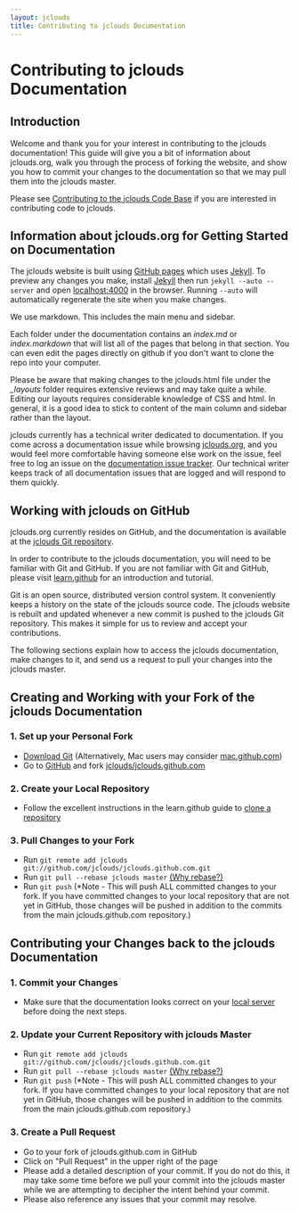 ```yaml
---
layout: jclouds
title: Contributing to jclouds Documentation
---
```


# Contributing to jclouds Documentation

## Introduction

Welcome and thank you for your interest in contributing to the jclouds documentation!  This guide will give you a bit of information about jclouds.org, 
walk you through the process of forking the website, and show you how to commit your changes to the documentation so that we may pull them into the 
jclouds master. 

Please see [Contributing to the jclouds Code Base](http://www.jclouds.org/documentation/devguides/contributing-to-jclouds/) if you are interested in 
contributing code to jclouds.

## Information about jclouds.org for Getting Started on Documentation

The jclouds website is built using [GitHub pages](http://pages.github.com/) which uses [Jekyll](https://github.com/mojombo/jekyll/). To preview any changes 
you make, install [Jekyll](https://github.com/mojombo/jekyll/wiki/install) then run `jekyll --auto --server` and open [localhost:4000](http://localhost:4000) 
in the browser.  Running `--auto` will automatically regenerate the site when you make changes.

We use markdown.  This includes the main menu and sidebar.

Each folder under the documentation contains an *index.md* or *index.markdown* that will list all of the pages that belong in that section. You can even edit 
the pages directly on github if you don't want to clone the repo into your computer.

Please be aware that making changes to the jclouds.html file under the *_layouts* folder requires extensive reviews and may take quite a while.  Editing 
our layouts requires considerable knowledge of CSS and html.  In general, it is a good idea to stick to content of the main column and sidebar rather 
than the layout.

jclouds currently has a technical writer dedicated to documentation.  If you come across a documentation issue while browsing 
[jclouds.org](http://www.jclouds.org/), and you would feel more comfortable having someone else work on the issue, feel free to log an issue on the
[documentation issue tracker](https://github.com/jclouds/jclouds.github.com/issues?state=open).  Our technical writer keeps track of all documentation 
issues that are logged and will respond to them quickly.

## Working with jclouds on GitHub

jclouds.org currently resides on GitHub, and the documentation is available at the [jclouds Git repository](https://github.com/jclouds/jclouds.github.com).

In order to contribute to the jclouds documentation, you will need to be familiar with Git and GitHub.  If you are not familiar with Git and GitHub, please 
visit [learn.github](http://learn.github.com/p/intro.html) for an introduction and tutorial.

Git is an open source, distributed version control system.  It conveniently keeps a history on the state of the jclouds source code. The jclouds website is 
rebuilt and updated whenever a new commit is pushed to the jclouds Git repository. This makes it simple for us to review and accept your contributions. 

The following sections explain how to access the jclouds documentation, make changes to it, and send us a request to pull your changes into the jclouds
master.

## Creating and Working with your Fork of the jclouds Documentation

### 1.  Set up your Personal Fork

   *  [Download Git](http://git-scm.com/download)  (Alternatively, Mac users may consider [mac.github.com](http://mac.github.com/))
   *  Go to [GitHub](http://github.com) and fork [jclouds/jclouds.github.com](https://github.com/jclouds/jclouds.github.com)

### 2.  Create your Local Repository

   *  Follow the excellent instructions in the learn.github guide to [clone a repository](http://learn.github.com/p/setup.html#cloning_a_git_repo)

### 3.  Pull Changes to your Fork

   *  Run `git remote add jclouds git://github.com/jclouds/jclouds.github.com.git`
   *  Run `git pull --rebase jclouds master` [(Why rebase?)](http://stackoverflow.com/questions/5968964/avoid-unwanted-merge-commits-and-other-commits-when-doing-pull-request-in-github)
   *  Run `git push` (*Note - This will push ALL committed changes to your fork.  If you have committed changes to your local repository that are not yet in
      GitHub, those changes will be pushed in addition to the commits from the main jclouds.github.com repository.)

## Contributing your Changes back to the jclouds Documentation

### 1. Commit your Changes

   *  Make sure that the documentation looks correct on your [local server](http://localhost:4000) before doing the next steps.

### 2.  Update your Current Repository with jclouds Master

   *  Run `git remote add jclouds git://github.com/jclouds/jclouds.github.com.git`
   *  Run `git pull --rebase jclouds master` [(Why rebase?)](http://stackoverflow.com/questions/5968964/avoid-unwanted-merge-commits-and-other-commits-when-doing-pull-request-in-github)
   *  Run `git push` (*Note - This will push ALL committed changes to your fork.  If you have committed changes to your local repository that are not yet in
      GitHub, those changes will be pushed in addition to the commits from the main jclouds.github.com repository.)

### 3.  Create a Pull Request

   *  Go to your fork of jclouds.github.com in GitHub
   *  Click on "Pull Request" in the upper right of the page
   *  Please add a detailed description of your commit.  If you do not do this, it may take some time before we pull your commit into the jclouds master
      while we are attempting to decipher the intent behind your commit.  
   *  Please also reference any issues that your commit may resolve. 



